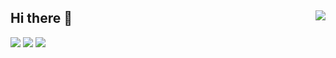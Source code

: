 ## Hi there 👋<a href="https://github.com/xiaohou2019/"><img align="right" src="https://komarev.com/ghpvc/?username=xiaohou2019&label=Views" /></a>

<!--
**xiaohou2019/xiaohou2019** is a ✨ _special_ ✨ repository because its `README.md` (this file) appears on your GitHub profile.

Here are some ideas to get you started:

- 🔭 I’m currently working on ...
- 🌱 I’m currently learning ...
- 👯 I’m looking to collaborate on ...
- 🤔 I’m looking for help with ...
- 💬 Ask me about ...
- 📫 How to reach me: ...
- 😄 Pronouns: ...
- ⚡ Fun fact: ...
-->

![](http://github-profile-summary-cards.vercel.app/api/cards/profile-details?username=xiaohou2019&theme=transparent)
![](http://github-profile-summary-cards.vercel.app/api/cards/stats?username=xiaohou2019&theme=transparent)
![](http://github-profile-summary-cards.vercel.app/api/cards/repos-per-language?username=xiaohou2019&theme=transparent)

<!--
<a href="https://github.com/xiaohou2019/"><img height="130px" align="left" src="https://github-readme-stats.vercel.app/api/?username=xiaohou2019&show_icons=true&include_all_commits=true&locale=cn&theme=transparent&hide=prs" /></a>

<a href="https://github.com/xiaohou2019/"><img height="130px" align="left" src="https://github-readme-stats.vercel.app/api/top-langs/?username=xiaohou2019&layout=compact&locale=cn&theme=transparent" /></a>
-->
